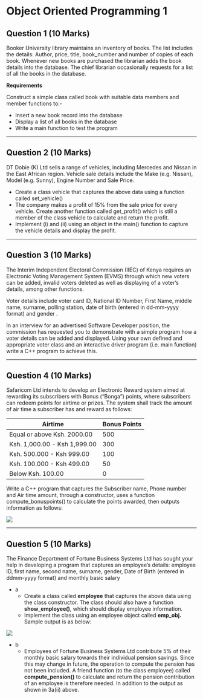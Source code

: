 # Object Oriented Programming 1


## Question 1 (10 Marks)
Booker University library maintains an inventory of books. The list includes the details: Author, price, title,
book_number and number of copies of each book. Whenever new books are purchased the librarian adds the book
details into the database. The chief librarian occasionally requests for a list of all the books in the database.

**Requirements**

Construct a simple class called book with suitable data members and member functions to:-
- Insert a new book record into the database
- Display a list of all books in the database
- Write a main function to test the program

<hr>

## Question 2 (10 Marks)
DT Dobie (K) Ltd sells a range of vehicles, including Mercedes and Nissan in the East African region. Vehicle sale
details include the Make (e.g. Nissan), Model (e.g. Sunny), Engine Number and Sale Price.
- Create a class vehicle that captures the above data using a function called set_vehicle()
- The company makes a profit of 15% from the sale price for every vehicle. Create another function called get_profit() which is still a member of the class vehicle to calculate and return the profit.
- Implement (i) and (ii) using an object in the main() function to capture the vehicle details and display the profit.

<hr>

## Question 3 (10 Marks)
The Interim Independent Electoral Commission (IIEC) of Kenya requires an Electronic Voting Management System
(EVMS) through which new voters can be added, invalid voters deleted as well as displaying of a voter’s details, among
other functions.

Voter details include voter card ID, National ID Number, First Name, middle name, surname, polling station, date of
birth (entered in dd-mm-yyyy format) and gender .

In an interview for an advertised Software Developer position, the commission has requested you to demonstrate with
a simple program how a voter details can be added and displayed. Using your own defined and appropriate voter class
and an interactive driver program (i.e. main function) write a C++ program to achieve this.


<hr>

## Question 4 (10 Marks)
Safaricom Ltd intends to develop an Electronic Reward system aimed at rewarding its subscribers with Bonus
(“Bonga”) points, where subscribers can redeem points for airtime or prizes. The system shall track the amount of air
time a subscriber has and reward as follows:

|  Airtime | Bonus Points |
| -------------------------- | -------- |
| Equal or above Ksh. 2000.00 | 500 |
| Ksh. 1,000.00 - Ksh 1,999.00 | 300
| Ksh. 500.000 - Ksh 999.00 | 100
| Ksh. 100.000 - Ksh 499.00 | 50
| Below Ksh. 100.00 | 0

Write a C++ program that captures the Subscriber name, Phone number and Air time amount, through a
constructor, uses a function compute_bonuspoints() to calculate the points awarded, then outputs information as
follows:

![](/0x00-ES6_basic/pngs/es6.png)

<hr>


## Question 5 (10 Marks)
The Finance Department of Fortune Business Systems Ltd has sought your help in developing a program that
captures an employee’s details: employee ID, first name, second name, surname, gender, Date of Birth (entered in ddmm-yyyy format) and monthly basic salary
- a
  - Create a class called **employee** that captures the above data using the class constructor. The class should also have a function **show_employee()**, which should display employee information.
  - Implement the class using an employee object called **emp_obj.** Sample output is as below:

![](/0x00-ES6_basic/pngs/es6.png)

- b
  - Employees of Fortune Business Systems Ltd contribute 5% of their monthly basic salary towards their individual
pension savings. Since this may change in future, the operation to compute the pension has not been included. A
friend function (to the class employee) called **compute_pension()** to calculate and return the pension contribution of
an employee is therefore needed. In addition to the output as shown in 3a(ii) above.
